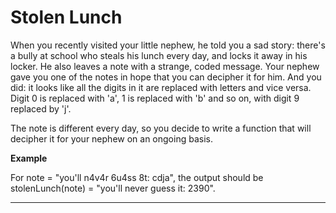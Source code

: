 # Stolen Lunch

When you recently visited your little nephew, he told you a sad story: there's a bully at school who steals his lunch every day, and locks it away in his locker. He also leaves a note with a strange, coded message. Your nephew gave you one of the notes in hope that you can decipher it for him. And you did: it looks like all the digits in it are replaced with letters and vice versa. Digit 0 is replaced with 'a', 1 is replaced with 'b' and so on, with digit 9 replaced by 'j'.

The note is different every day, so you decide to write a function that will decipher it for your nephew on an ongoing basis.

**Example**

For note = "you'll n4v4r 6u4ss 8t: cdja", the output should be stolenLunch(note) = "you'll never guess it: 2390".

---